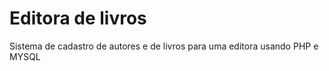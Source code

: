 # Editora de livros

Sistema de cadastro de autores e de livros para uma editora usando PHP e MYSQL
